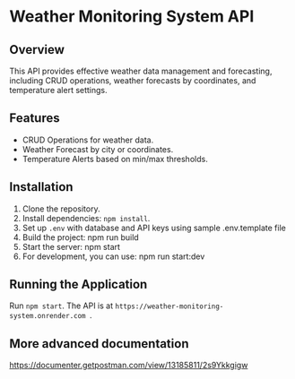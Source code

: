 # Weather Monitoring System API

## Overview
This API provides effective weather data management and forecasting, including CRUD operations, weather forecasts by coordinates, and temperature alert settings.

## Features
- CRUD Operations for weather data.
- Weather Forecast by city or coordinates.
- Temperature Alerts based on min/max thresholds.

## Installation
1. Clone the repository.
2. Install dependencies: `npm install`.
3. Set up `.env` with database and API keys using sample .env.template file
4. Build the project: npm run build
6. Start the server: npm start
7. For development, you can use: npm run start:dev

## Running the Application
Run `npm start`. The API is at `https://weather-monitoring-system.onrender.com
`.

## More advanced documentation
https://documenter.getpostman.com/view/13185811/2s9Ykkgigw
